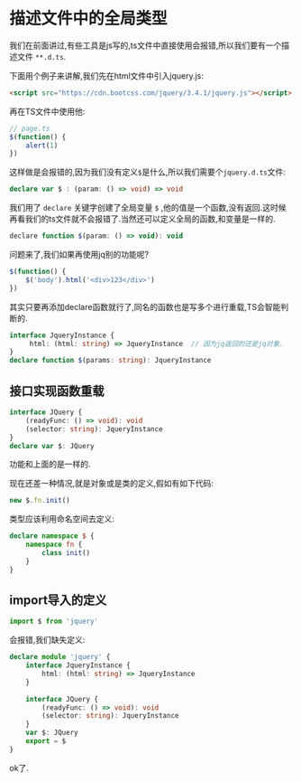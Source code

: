 # 描述文件中的全局类型

我们在前面讲过,有些工具是js写的,ts文件中直接使用会报错,所以我们要有一个描述文件 `**.d.ts`.

下面用个例子来讲解,我们先在html文件中引入jquery.js:
```html
<script src="https://cdn.bootcss.com/jquery/3.4.1/jquery.js"></script>
```
再在TS文件中使用他:
```ts
// page.ts
$(function() {
    alert(1)
})
```
这样做是会报错的,因为我们没有定义`$`是什么,所以我们需要个`jquery.d.ts`文件:
```ts
declare var $ : (param: () => void) => void
```
我们用了 `declare` 关键字创建了全局变量 `$` ,他的值是一个函数,没有返回.这时候再看我们的ts文件就不会报错了.当然还可以定义全局的函数,和变量是一样的.
```js
declare function $(param: () => void): void
```

问题来了,我们如果再使用jq别的功能呢?
```js
$(function() {
    $('body').html('<div>123</div>')
})
```
其实只要再添加declare函数就行了,同名的函数也是写多个进行重载,TS会智能判断的.
```ts
interface JqueryInstance {
     html: (html: string) => JqueryInstance  // 因为jq返回的还是jq对象.
}
declare function $(params: string): JqueryInstance
```

## 接口实现函数重载
```ts
interface JQuery {
    (readyFunc: () => void): void
    (selector: string): JqueryInstance
}
declare var $: JQuery
```
功能和上面的是一样的.

现在还差一种情况,就是对象或是类的定义,假如有如下代码:
```ts
new $.fn.init()
```
类型应该利用命名空间去定义:
```ts
declare namespace $ {
    namespace fn {
        class init()
    }
}
```

## import导入的定义
```ts
import $ from 'jquery'
```
会报错,我们缺失定义:
```ts
declare module 'jquery' {
    interface JqueryInstance {
        html: (html: string) => JqueryInstance 
    }
    
    interface JQuery {
        (readyFunc: () => void): void
        (selector: string): JqueryInstance
    }
    var $: JQuery
    export = $
}
```
ok了.
